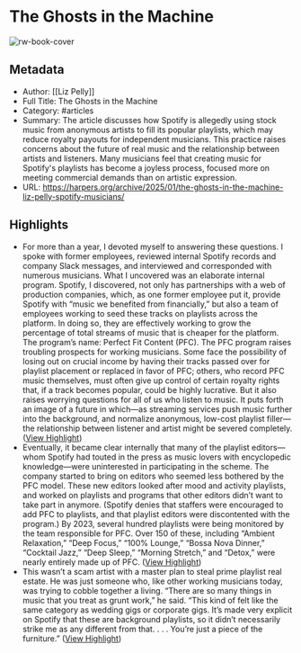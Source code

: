 # The Ghosts in the Machine

![rw-book-cover](https://harpers.org/wp-content/uploads/2024/11/PELLY-GIF_4.gif)

## Metadata
- Author: [[Liz Pelly]]
- Full Title: The Ghosts in the Machine
- Category: #articles
- Summary: The article discusses how Spotify is allegedly using stock music from anonymous artists to fill its popular playlists, which may reduce royalty payouts for independent musicians. This practice raises concerns about the future of real music and the relationship between artists and listeners. Many musicians feel that creating music for Spotify's playlists has become a joyless process, focused more on meeting commercial demands than on artistic expression.
- URL: https://harpers.org/archive/2025/01/the-ghosts-in-the-machine-liz-pelly-spotify-musicians/

## Highlights
- For more than a year, I devoted myself to answering these questions. I spoke with former employees, reviewed internal Spotify records and company Slack messages, and interviewed and corresponded with numerous musicians. What I uncovered was an elaborate internal program. Spotify, I discovered, not only has partnerships with a web of production companies, which, as one former employee put it, provide Spotify with “music we benefited from financially,” but also a team of employees working to seed these tracks on playlists across the platform. In doing so, they are effectively working to grow the percentage of total streams of music that is cheaper for the platform. The program’s name: Perfect Fit Content (PFC). The PFC program raises troubling prospects for working musicians. Some face the possibility of losing out on crucial income by having their tracks passed over for playlist placement or replaced in favor of PFC; others, who record PFC music themselves, must often give up control of certain royalty rights that, if a track becomes popular, could be highly lucrative. But it also raises worrying questions for all of us who listen to music. It puts forth an image of a future in which—as streaming services push music further into the background, and normalize anonymous, low-cost playlist filler—the relationship between listener and artist might be severed completely. ([View Highlight](https://read.readwise.io/read/01jnc9rcqg5ppednyz2f1e0f5t))
- Eventually, it became clear internally that many of the playlist editors—whom Spotify had touted in the press as music lovers with encyclopedic knowledge—were uninterested in participating in the scheme. The company started to bring on editors who seemed less bothered by the PFC model. These new editors looked after mood and activity playlists, and worked on playlists and programs that other editors didn’t want to take part in anymore. (Spotify denies that staffers were encouraged to add PFC to playlists, and that playlist editors were discontented with the program.) By 2023, several hundred playlists were being monitored by the team responsible for PFC. Over 150 of these, including “Ambient Relaxation,” “Deep Focus,” “100% Lounge,” “Bossa Nova Dinner,” “Cocktail Jazz,” “Deep Sleep,” “Morning Stretch,” and “Detox,” were nearly entirely made up of PFC. ([View Highlight](https://read.readwise.io/read/01jncg6havg474q7yc1y2vzk6v))
- This wasn’t a scam artist with a master plan to steal prime playlist real estate. He was just someone who, like other working musicians today, was trying to cobble together a living. “There are so many things in music that you treat as grunt work,” he said. “This kind of felt like the same category as wedding gigs or corporate gigs. It’s made very explicit on Spotify that these are background playlists, so it didn’t necessarily strike me as any different from that. . . . You’re just a piece of the furniture.” ([View Highlight](https://read.readwise.io/read/01jncge7jtyhc7qyxr2hsm3v2w))
